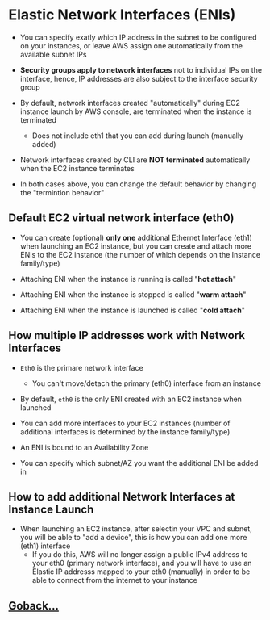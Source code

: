 # Elastic Network Interfaces (ENIs)

- You can specify exatly which IP address in the subnet to be configured on your instances, or leave AWS assign one automatically from the available subnet IPs

- **Security groups apply to network interfaces** not to individual IPs on the interface, hence, IP addresses are also subject to the interface security group

- By default, network interfaces created "automatically" during EC2 instance launch by AWS console, are terminated when the instance is terminated

  - Does not include eth1 that you can add during launch (manually added)

- Network interfaces created by CLI are **NOT terminated** automatically when the EC2 instance terminates

- In both cases above, you can change the default behavior by changing the "termintion behavior"

## Default EC2 virtual network interface (eth0)

- You can create (optional) **only one** additional Ethernet Interface (eth1) when launching an EC2 instance, but you can create and attach more ENIs to the EC2 instance (the number of which depends on the Instance family/type)

- Attaching ENI when the instance is running is called "**hot attach**"

- Attaching ENI when the instance is stopped is called "**warm attach**"

- Attaching ENI when the instance is launched is called "**cold attach**"

## How multiple IP addresses work with Network Interfaces

- `Eth0` is the primare network interface
  - You can't move/detach the primary (eth0) interface from an instance

- By default, `eth0` is the only ENI created with an EC2 instance when launched

- You can add more interfaces to your EC2 instances (number of additional interfaces is determined by the instance family/type)

- An ENI is bound to an Availability Zone

- You can specify which subnet/AZ you want the additional ENI be added in

## How to add additional Network Interfaces at Instance Launch

- When launching an EC2 instance, after selectin your VPC and subnet, you will be able to "add a device", this is how you can add one more (eth1) interface
  - If you do this, AWS will no longer assign a public IPv4 address to your eth0 (primary network interface), and you will have to use an Elastic IP addresss mapped to your eth0 (manually) in order to be able to connect from the internet to your instance

## [Goback...](./index.md)